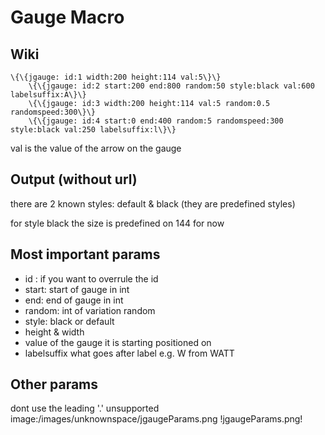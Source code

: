 Gauge Macro
===========

Wiki
----

```
\{\{jgauge: id:1 width:200 height:114 val:5\}\}
    \{\{jgauge: id:2 start:200 end:800 random:50 style:black val:600 labelsuffix:A\}\}
    \{\{jgauge: id:3 width:200 height:114 val:5 random:0.5 randomspeed:300\}\}
    \{\{jgauge: id:4 start:0 end:400 random:5 randomspeed:300 style:black val:250 labelsuffix:l\}\}
```

val is the value of the arrow on the gauge

Output (without url)
--------------------

there are 2 known styles: default & black (they are predefined styles)

for style black the size is predefined on 144 for now

Most important params
---------------------

-   id : if you want to overrule the id
-   start: start of gauge in int
-   end: end of gauge in int
-   random: int of variation random
-   style: black or default
-   height & width
-   value of the gauge it is starting positioned on
-   labelsuffix what goes after label e.g. W from WATT

Other params
------------

dont use the leading '.' unsupported
image:/images/unknownspace/jgaugeParams.png !jgaugeParams.png!
